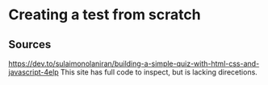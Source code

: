 # Creating a test from scratch


## Sources

https://dev.to/sulaimonolaniran/building-a-simple-quiz-with-html-css-and-javascript-4elp
This site has full code to inspect, but is lacking direcetions. 